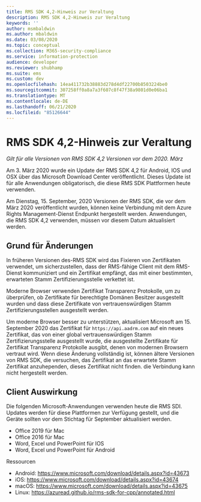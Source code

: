 ```yaml
---
title: RMS SDK 4,2-Hinweis zur Veraltung
description: RMS SDK 4,2-Hinweis zur Veraltung
keywords: ''
author: msmbaldwin
ms.author: mbaldwin
ms.date: 03/08/2020
ms.topic: conceptual
ms.collection: M365-security-compliance
ms.service: information-protection
audience: developer
ms.reviewer: shubhamp
ms.suite: ems
ms.custom: dev
ms.openlocfilehash: 14ea411732b38883d278d4df22700b8503224be0
ms.sourcegitcommit: 307258ff0a8a7a3f607c8f47f38a9801d0e06ba1
ms.translationtype: MT
ms.contentlocale: de-DE
ms.lasthandoff: 06/21/2020
ms.locfileid: "85126644"
---
```

# <a name="rms-sdk-42-deprecation-notice"></a>RMS SDK 4,2-Hinweis zur Veraltung 

*Gilt für alle Versionen von RMS SDK 4,2 Versionen vor dem 2020. März*

Am 3. März 2020 wurde ein Update der RMS SDK 4,2 für Android, IOS und OSX über das Microsoft Download Center veröffentlicht. Dieses Update ist für alle Anwendungen obligatorisch, die diese RMS SDK Plattformen heute verwenden.  

Am Dienstag, 15. September, 2020 Versionen der RMS SDK, die vor dem März 2020 veröffentlicht wurden, können keine Verbindung mit dem Azure Rights Management-Dienst Endpunkt hergestellt werden. Anwendungen, die RMS SDK 4,2 verwenden, müssen vor diesem Datum aktualisiert werden. 

## <a name="reason-for-change"></a>Grund für Änderungen 

In früheren Versionen des-RMS SDK wird das Fixieren von Zertifikaten verwendet, um sicherzustellen, dass der RMS-fähige Client mit dem RMS-Dienst kommuniziert und ein Zertifikat empfängt, das mit einer bestimmten, erwarteten Stamm Zertifizierungsstelle verkettet ist.  

Moderne Browser verwenden Zertifikat Transparenz Protokolle, um zu überprüfen, ob Zertifikate für berechtigte Domänen Besitzer ausgestellt wurden und dass diese Zertifikate von vertrauenswürdigen Stamm Zertifizierungsstellen ausgestellt werden.  

Um moderne Browser besser zu unterstützen, aktualisiert Microsoft am 15. September 2020 das Zertifikat für `https://api.aadrm.com` auf ein neues Zertifikat, das von einer global vertrauenswürdigen Stamm Zertifizierungsstelle ausgestellt wurde, die ausgestellte Zertifikate für Zertifikat Transparenz Protokolle ausgibt, denen von modernen Browsern vertraut wird. Wenn diese Änderung vollständig ist, können ältere Versionen von RMS SDK, die versuchen, das Zertifikat an das erwartete Stamm Zertifikat anzuhependen, dieses Zertifikat nicht finden. die Verbindung kann nicht hergestellt werden.  

## <a name="client-impact"></a>Client Auswirkung 

Die folgenden Microsoft-Anwendungen verwenden heute die RMS SDI. Updates werden für diese Plattformen zur Verfügung gestellt, und die Geräte sollten vor dem Stichtag für September aktualisiert werden. 

- Office 2019 für Mac 
- Office 2016 für Mac 
- Word, Excel und PowerPoint für IOS 
- Word, Excel und PowerPoint für Android 

Ressourcen 

- Android: https://www.microsoft.com/download/details.aspx?id=43673
- iOS: https://www.microsoft.com/download/details.aspx?id=43674 
- macOS: https://www.microsoft.com/download/details.aspx?id=43675 
- Linux: https://azuread.github.io/rms-sdk-for-cpp/annotated.html